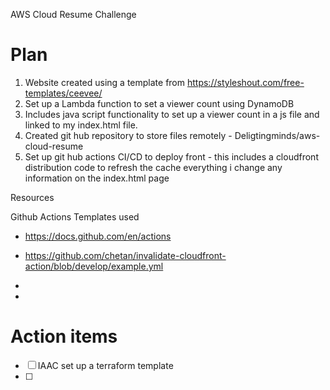 AWS Cloud Resume Challenge


# Plan

1. Website created using a template from https://styleshout.com/free-templates/ceevee/
2. Set up a Lambda function to set a viewer count using DynamoDB
3. Includes java script functionality to set up a viewer count in a js file and linked to my index.html file.
4. Created git hub repository to store files remotely -  Deligtingminds/aws-cloud-resume
5. Set up git hub actions CI/CD to deploy front - this includes a cloudfront distribution code to refresh the cache everything i change any information on the index.html page


Resources

Github Actions Templates used 
- https://docs.github.com/en/actions
- https://github.com/chetan/invalidate-cloudfront-action/blob/develop/example.yml
- 

  

- 

# Action items

- [ ]  IAAC set up a terraform template 
- [ ]
